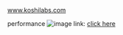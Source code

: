 www.koshilabs.com

performance
![image](https://github.com/user-attachments/assets/d85fb388-b1d2-491a-8e38-0279d56cae1c)
link: [click here](https://pagespeed.web.dev/analysis/https-koshilabs-com/wro0dgd00f?form_factor=desktop)
